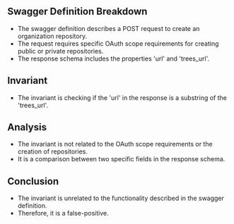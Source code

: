 ## Swagger Definition Breakdown
- The swagger definition describes a POST request to create an organization repository.
- The request requires specific OAuth scope requirements for creating public or private repositories.
- The response schema includes the properties 'url' and 'trees_url'.

## Invariant
- The invariant is checking if the 'url' in the response is a substring of the 'trees_url'.

## Analysis
- The invariant is not related to the OAuth scope requirements or the creation of repositories.
- It is a comparison between two specific fields in the response schema.

## Conclusion
- The invariant is unrelated to the functionality described in the swagger definition.
- Therefore, it is a false-positive.
